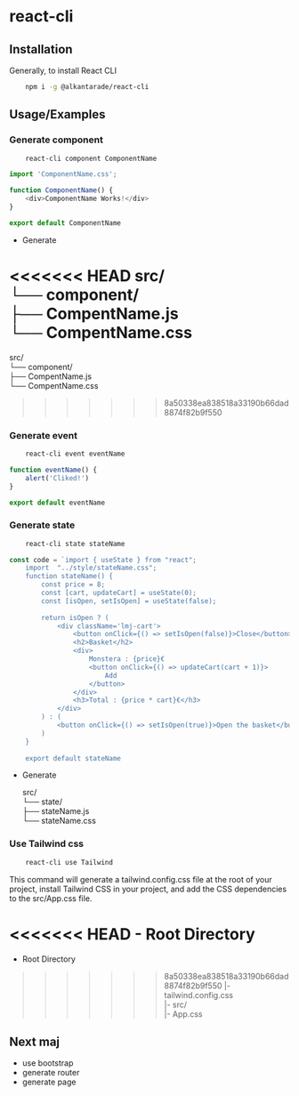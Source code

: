 # react-cli


## Installation

Generally, to install React CLI

```bash
    npm i -g @alkantarade/react-cli
```

## Usage/Examples

### Generate component

```bash 
    react-cli component ComponentName
```

```javascript
import 'ComponentName.css';

function ComponentName() {
    <div>ComponentName Works!</div>
}

export default ComponentName
```
- Generate 

<<<<<<< HEAD
    src/                       
    └── component/             
        ├── CompentName.js     
        └── CompentName.css    
=======
src/                       
└── component/             
   ├── CompentName.js     
   └── CompentName.css    
>>>>>>> 8a50338ea838518a33190b66dad8874f82b9f550

### Generate event 

```bash 
    react-cli event eventName
```

```javascript
function eventName() {
    alert('Cliked!')
}

export default eventName
```

### Generate state 

```bash 
    react-cli state stateName
```

```javascript
const code = `import { useState } from "react";
    import  "../style/stateName.css";
    function stateName() {
        const price = 8;
        const [cart, updateCart] = useState(0);
        const [isOpen, setIsOpen] = useState(false);
    
        return isOpen ? (
            <div className='lmj-cart'>
                <button onClick={() => setIsOpen(false)}>Close</button>
                <h2>Basket</h2>
                <div>
                    Monstera : {price}€
                    <button onClick={() => updateCart(cart + 1)}>
                        Add
                    </button>
                </div>
                <h3>Total : {price * cart}€</h3>
            </div>
        ) : (
            <button onClick={() => setIsOpen(true)}>Open the basket</button>
        )
    }
    
    export default stateName
```
- Generate 

    src/                       
    └── state/             
        ├── stateName.js     
        └── stateName.css    

### Use Tailwind css

```bash 
    react-cli use Tailwind
```

This command will generate a tailwind.config.css file at the root of your project, install Tailwind CSS in your project, and add the CSS dependencies to the src/App.css file.

<<<<<<< HEAD
    - Root Directory           
=======
- Root Directory           
>>>>>>> 8a50338ea838518a33190b66dad8874f82b9f550
    |- tailwind.config.css     
    |- src/                    
        |- App.css             


## Next maj

- use bootstrap
- generate router
- generate page
